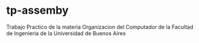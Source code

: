 # tp-assemby
Trabajo Practico de la materia Organizacion del Computador de la Facultad de Ingenieria de la Universidad de Buenos Aires 
